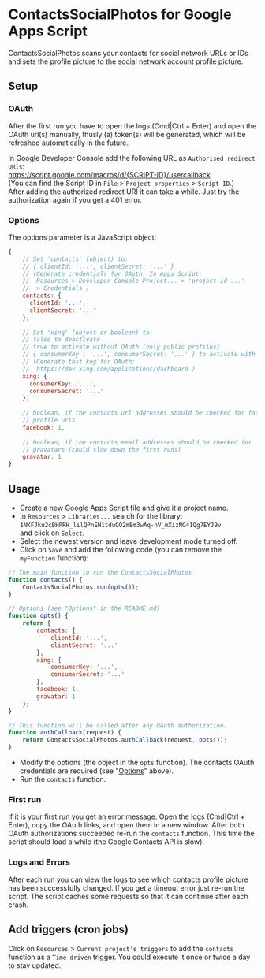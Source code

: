 # ContactsSocialPhotos for Google Apps Script

ContactsSocialPhotos scans your contacts for social network URLs or IDs and
sets the profile picture to the social network account profile picture.

## Setup

### OAuth

After the first run you have to open the logs (Cmd|Ctrl + Enter) and open the
OAuth url(s) manually, thusly (a) token(s) will be generated, which will be
refreshed automatically in the future.

In Google Developer Console add the following URL as `Authorised redirect URIs`:  
https://script.google.com/macros/d/{SCRIPT-ID}/usercallback  
(You can find the Script ID in `File` > `Project properties` > `Script ID`.)  
After adding the authorized redirect URI it can take a while. Just try the
authorization again if you get a 401 error.

### Options

The options parameter is a JavaScript object:

```javascript
{
	// Set 'contacts' (object) to:
	// { clientId: '...', clientSecret: '...' }
	// (Generate credentials for OAuth. In Apps Script:
	//  Resources > Developer Console Project... > 'project-id-...'
	//  > Credentials )
	contacts: {
	  clientId: '...',
	  clientSecret: '...'
	},
	
	// Set 'xing' (object or boolean) to:
	// false to deactivate
	// true to activate without OAuth (only public profiles)
	// { consumerKey : '...', consumerSecret: '...' } to activate with OAuth
	// (Generate test key for OAuth:
	//  https://dev.xing.com/applications/dashboard )
	xing: {
	  consumerKey: '...',
	  consumerSecret: '...'
	},
	
	// boolean, if the contacts url addresses should be checked for facebook
	// profile urls
	facebook: 1,
	
	// boolean, if the contacts email addresses should be checked for
	// gravatars (could slow down the first runs)
	gravatar: 1
}
```

## Usage

- Create a [new Google Apps Script file](https://script.google.com/intro) and
give it a project name.
- In `Resources` > `Libraries...` search for the library:  
	`1NKFJku2cBHPRH_lilQPnEH1tduOO2mBm3wAq-nV_mXizNG41Qg7EYJ9v`  
	and click on `Select`.
- Select the newest version and leave development mode turned off.
- Click on `Save` and add the following code (you can remove the `myFunction`
function):

```javascript
// The main function to run the ContactsSocialPhotos
function contacts() {
	ContactsSocialPhotos.run(opts());
}

// Options (see "Options" in the README.md)
function opts() {
	return {
		contacts: {
			clientId: '...',
			clientSecret: '...'
		},
		xing: {
			consumerKey: '...',
			consumerSecret: '...'
		},
		facebook: 1,
		gravatar: 1
	};
}

// This function will be called after any OAuth authorization.
function authCallback(request) {
	return ContactsSocialPhotos.authCallback(request, opts());
}
```

- Modify the options (the object in the `opts` function). The contacts OAuth
credentials are required (see "[Options](#options)" above).
- Run the `contacts` function.

### First run

If it is your first run you get an error message. Open the logs (Cmd|Ctrl +
Enter), copy the OAuth links, and open them in a new window. After both OAuth
authorizations succeeded re-run the `contacts` function. This time the script
should load a while (the Google Contacts API is slow).

### Logs and Errors

After each run you can
view the logs to see which contacts profile picture has been successfully
changed.
If you get a timeout error just re-run the script. The script caches some
requests so that it can continue after each crash.

## Add triggers (cron jobs)

Click on `Resources` > `Current project's triggers` to add the `contacts`
function as a `Time-driven` trigger. You could execute it once or twice a day to
stay updated.